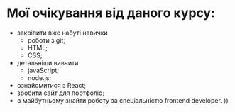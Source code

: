 # Мої очікування від даного курсу:
- закріпити вже набуті навички 
     - роботи з git;
     - HTML;
     - CSS;
- детальніши вивчити 
    - javaScript;
    - node.js; 
- ознайомитися з React;
- зробити сайт для портфоліо;
- в майбутньому знайти роботу за спеціальністю frontend developer. ))